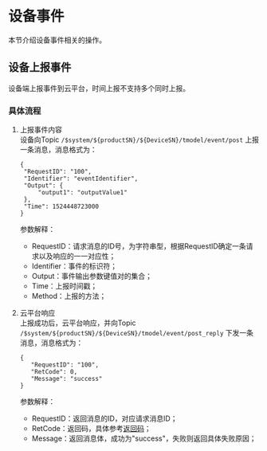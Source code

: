 # 设备事件
本节介绍设备事件相关的操作。
## 设备上报事件
设备端上报事件到云平台，时间上报不支持多个同时上报。
### 具体流程
1. 上报事件内容  
   设备向Topic `/$system/${productSN}/${DeviceSN}/tmodel/event/post` 上报一条消息，消息格式为：
   ```
   {
   	"RequestID": "100",
   	"Identifier": "eventIdentifier",
   	"Output": {
   		"output1": "outputValue1"
   	},
   	"Time": 1524448723000
   }
   ```
   参数解释：
   - RequestID：请求消息的ID号，为字符串型，根据RequestID确定一条请求以及响应的一一对应性；
   - Identifier：事件的标识符；
   - Output：事件输出参数键值对的集合；
   - Time：上报时间戳；
   - Method：上报的方法；
   
2. 云平台响应  
   上报成功后，云平台响应，并向Topic `/$system/${productSN}/${DeviceSN}/tmodel/event/post_reply` 下发一条消息，消息格式为：
   ```
   {
	  "RequestID": "100",
	  "RetCode": 0,
	  "Message": "success"
   }
   ```
   参数解释：
   - RequestID：返回消息的ID，对应请求消息ID；
   - RetCode：返回码，具体参考[返回码](../../api_guide/retcode)；
   - Message：返回消息体，成功为"success"，失败则返回具体失败原因；
